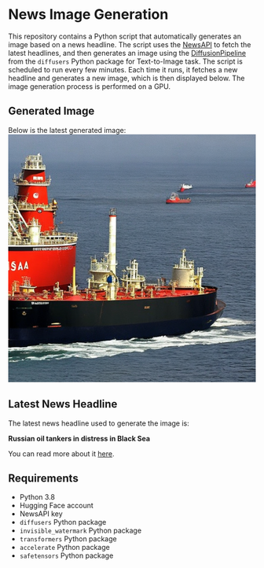 # News Image Generation
This repository contains a Python script that automatically generates an image based on a news headline. The script uses the [NewsAPI](https://newsapi.org/) to fetch the latest headlines, and then generates an image using the [DiffusionPipeline](https://github.com/huggingface/diffusers) from the `diffusers` Python package for Text-to-Image task.
The script is scheduled to run every few minutes. Each time it runs, it fetches a new headline and generates a new image, which is then displayed below. The image generation process is performed on a GPU.

## Generated Image
Below is the latest generated image:
![Generated Image](image.png)

## Latest News Headline
The latest news headline used to generate the image is:

**Russian oil tankers in distress in Black Sea**

You can read more about it [here](https://news.google.com/rss/articles/CBMikwFBVV95cUxQUXdpODc3YjRlLUNfNVVGQ0FnQTQtODN4a1NoQzBDTmgzemxQNGhSOU1SMmU3NEhseURoZHZoaTI5bEZfb2l1QzdTbjhhRjRmQ2dYVGkxQ3dwZ1RSMnRsSzBDdmhBbjRxbXVjdzNuRjJnM0Z4ZVZYcUlUNzJOYzE0MWVoZm5wMy15ejk1WWhDSXR3RG8?oc=5).

## Requirements
- Python 3.8
- Hugging Face account
- NewsAPI key
- `diffusers` Python package
- `invisible_watermark` Python package
- `transformers` Python package
- `accelerate` Python package
- `safetensors` Python package
